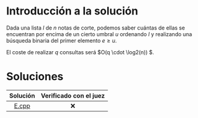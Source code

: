 # Introducción a la solución
Dada una lista $l$ de $n$ notas de corte, podemos saber cuántas de ellas se
encuentran por encima de un cierto umbral $u$ ordenando $l$ y realizando una
búsqueda binaria del primer elemento $e \geq u$.

El coste de realizar $q$ consultas será $O(q \cdot \log2(n)) $.

# Soluciones

| Solución | Verificado con el juez |
| :------: | :--------------------: |
| [E.cpp](src/E.cpp) | :x:          |

